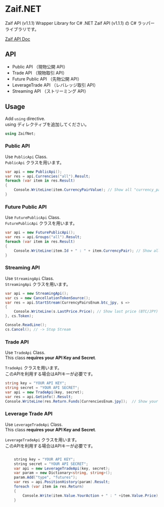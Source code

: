 # Zaif.NET
Zaif API (v1.1.1) Wrapper Library for C# .NET 
Zaif API (v1.1.1) の C# ラッパーライブラリです。  

[Zaif API Doc](http://techbureau-api-document.readthedocs.io/ja/latest/index.html)

## API
* Public API （現物公開 API）
* Trade API （現物取引 API）
* Future Public API （先物公開 API）
* LeverageTrade API （レバレッジ取引 API）
* Streaming API （ストリーミング API）
  
  
## Usage
  
Add ``` using ``` directive.    
using ディレクティブを追加してください。  

```csharp
using ZaifNet;
```

### Public API

Use ``` PublicApi ``` Class.  
 ``` PublicApi ``` クラスを用います。
 
```csharp
var api = new PublicApi();
var res = api.Currencies("all").Result;
foreach (var item in res.Result)
{
    Console.WriteLine(item.CurrencyPairValue); // Show all "currency_pair"
}
```

### Future Public API

Use ``` FuturePublicApi ``` Class.    
 ``` FuturePublicApi ``` クラスを用います。

```csharp
var api = new FuturePublicApi();
var res = api.Groups("all").Result;
foreach (var item in res.Result)
{
    Console.WriteLine(item.Id + " : " + item.CurrencyPair); // Show all "id" and "currency_pair"
}

```
### Streaming API

Use ``` StreamingApi ``` Class.    
 ``` StreamingApi ``` クラスを用います。

```csharp
var api = new StreamingApi();
var cs = new CancellationTokenSource();
var res = api.StartStream(CurrencyPairsEnum.btc_jpy, s =>
{
    Console.WriteLine(s.LastPrice.Price); // Show last price (BTC/JPY) in real time
}, cs.Token);

Console.ReadLine(); 
cs.Cancel(); // -> Stop Stream

```

### Trade API

Use ``` TradeApi ``` Class.  
This class **requires your API Key and Secret**.    

 ``` TradeApi ``` クラスを用います。   
このAPIを利用する場合はAPIキーが必要です。  

```csharp
string key = "YOUR API KEY";
string secret = "YOUR API SECRET";
var api = new TradeApi(key, secret);
var res = api.Getinfo().Result;
Console.WriteLine(res.Return.Funds[CurrenciesEnum.jpy]);  // Show your balance (JPY)
```

### Leverage Trade API

Use ``` LeverageTradeApi ``` Class.  
This class **requires your API Key and Secret**.    

 ``` LeverageTradeApi ``` クラスを用います。   
 このAPIを利用する場合はAPIキーが必要です。  

```csharp

    string key = "YOUR API KEY";
    string secret = "YOUR API SECRET";
    var api = new LeverageTradeApi(key, secret);
    var param = new Dictionary<string, string>();
    param.Add("type", "futures");
    var res = api.PositionHistory(param).Result;
    foreach (var item in res.Return)
    {
        Console.Write(item.Value.YourAction + " : " +item.Value.Price);  // Show your action and price
    }
```


